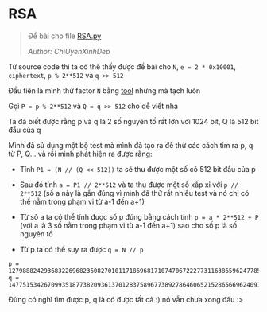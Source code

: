 # RSA
> Đề bài cho file [RSA.py](https://github.com/longkd719/Writeups/blob/main/2022/KMA%20CTF%202022/1.%20RSA/RSA.py)
>
> *Author: ChiUyenXinhDep*

Từ source code thì ta có thể thấy được đề bài cho `N`, `e = 2 * 0x10001`, `ciphertext`, `p % 2**512` và `q >> 512`

Đầu tiên là mình thử factor `N` bằng [tool](http://factordb.com/) nhưng mà tạch luôn

Gọi `P = p % 2**512` và `Q = q >> 512` cho dễ viết nha

Ta đã biết được rằng p và q là 2 số nguyên tố rất lớn với 1024 bit, Q là 512 bit đầu của q
 
Mình đã sử dụng một bộ test mà mình đã tạo ra để thử các cách tìm ra p, q từ P, Q... và rồi mình phát hiện ra được rằng:

  - Tính `P1 = (N // (Q << 512))` ta sẽ thu được một số có 512 bit đầu của p
  
  - Sau đó tính `a = P1 // 2**512` và ta thu được một số xấp xỉ với `p // 2**512` (số a này là gần đúng vì mình đã thử rất nhiều test và nó chỉ có thể nằm trong phạm vi từ a-1 đến a+1)
  
  - Từ số a ta có thể tính được số p đúng bằng cách tính `p = a * 2**512 + P` (với a là 3 số nằm trong phạm vi từ a-1 đến a+1) sao cho số p là số nguyên tố
  
  - Từ p ta có thể suy ra được `q = N // p`
  
```
p = 127988824293683226968236082701011718696817107470672227731163865962477851740174835162164959409245677977249490154049919793163446003206128094715082693499360272728010088349538751449287502772209132886044463040746219298579632126390679272629698982949004636683326955740463908996386833676057193151616239500811580286679
q = 147751534267099351877382093613701283758967738927864606521528656696240917956339626096544353537347308479582553999484944970015280229759513837496809764538354655934751664226914674857525165896301056177277912935544070486549032478537021664186817002540788838525718999518894333019171454948015116002836193256884998672203
```

Đừng có nghĩ tìm được p, q là có được tất cả :) nó vẫn chưa xong đâu :>

